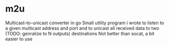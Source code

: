 m2u
===

Multicast-to-unicast converter in go
Small utility program i wrote to listen to a given multicast address and port and to
unicast all received data to two (TODO: genralize to N outputs) destinations
Not better than socat, a bit easier to use
